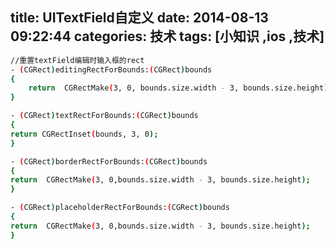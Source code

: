 title: UITextField自定义
date: 2014-08-13 09:22:44
categories: 技术
tags: [小知识 ,ios ,技术]
---
``` bash
//重置textField编辑时输入框的rect
- (CGRect)editingRectForBounds:(CGRect)bounds
{
    return  CGRectMake(3, 0, bounds.size.width - 3, bounds.size.height);
}
```

``` bash
- (CGRect)textRectForBounds:(CGRect)bounds
{
return CGRectInset(bounds, 3, 0);
}
```

``` bash
- (CGRect)borderRectForBounds:(CGRect)bounds
{
return  CGRectMake(3, 0,bounds.size.width - 3, bounds.size.height);
}
```

``` bash
- (CGRect)placeholderRectForBounds:(CGRect)bounds
{
return  CGRectMake(3, 0,bounds.size.width - 3, bounds.size.height);
}
```